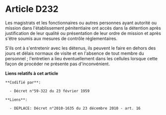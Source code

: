 # Article D232

Les magistrats et les fonctionnaires ou autres personnes ayant autorité ou mission dans l'établissement pénitentiaire ont
accès dans la détention après justification de leur qualité ou présentation de leur ordre de mission et après s'être soumis
aux mesures de contrôle réglementaires.

S'ils ont à s'entretenir avec les détenus, ils peuvent le faire en dehors des jours et délais normaux de visite et en
l'absence de tout membre du personnel ; l'entretien a lieu éventuellement dans les cellules lorsque cette façon de procéder
ne présente pas d'inconvénient.

**Liens relatifs à cet article**

	**Codifié par**:

	  - Décret n°59-322 du 23 février 1959

	**Liens**:

	  - DEPLACE: Décret n°2010-1635 du 23 décembre 2010 - art. 16
